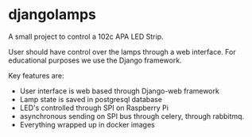 # djangolamps

A small project to control a 102c APA LED Strip.


User should have control over the lamps through a web interface.
For educational purposes we use the Django framework.

Key features are:
  - User interface is web based through Django-web framework
  - Lamp state is saved in postgresql database
  - LED's controlled through SPI on Raspberry Pi
  - asynchronous sending on SPI bus through celery, through rabbitmq.
  - Everything wrapped up in docker images
